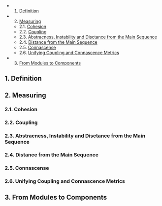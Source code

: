 <!-- vscode-markdown-toc -->
* 1. [Definition](#Definition)
* 2. [Measuring](#Measuring)
	* 2.1. [Cohesion](#Cohesion)
	* 2.2. [Coupling](#Coupling)
	* 2.3. [Abstracness, Instability and Disctance from the Main Sequence](#AbstracnessInstabilityandDisctancefromtheMainSequence)
	* 2.4. [Distance from the Main Sequence](#DistancefromtheMainSequence)
	* 2.5. [Connascense](#Connascense)
	* 2.6. [Unifying Coupling and Connascence Metrics](#UnifyingCouplingandConnascenceMetrics)
* 3. [From Modules to Components](#FromModulestoComponents)

<!-- vscode-markdown-toc-config
	numbering=true
	autoSave=true
	/vscode-markdown-toc-config -->
<!-- /vscode-markdown-toc -->

##  1. <a name='Definition'></a>Definition

##  2. <a name='Measuring'></a>Measuring

###  2.1. <a name='Cohesion'></a>Cohesion

###  2.2. <a name='Coupling'></a>Coupling

###  2.3. <a name='AbstracnessInstabilityandDisctancefromtheMainSequence'></a>Abstracness, Instability and Disctance from the Main Sequence

###  2.4. <a name='DistancefromtheMainSequence'></a>Distance from the Main Sequence

###  2.5. <a name='Connascense'></a>Connascense

###  2.6. <a name='UnifyingCouplingandConnascenceMetrics'></a>Unifying Coupling and Connascence Metrics

##  3. <a name='FromModulestoComponents'></a>From Modules to Components